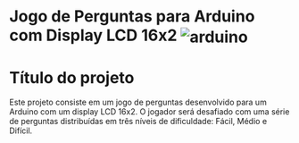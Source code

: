 # Jogo de Perguntas para Arduino com Display LCD 16x2  <img align="center" alt="arduino" src=	"https://img.shields.io/badge/Arduino-00979D?style=for-the-badge&logo=Arduino&logoColor=white"/>
# Título do projeto

Este projeto consiste em um jogo de perguntas desenvolvido para um Arduino com um display LCD 16x2. O jogador será desafiado com uma série de perguntas distribuídas em três níveis de dificuldade: Fácil, Médio e Difícil.
